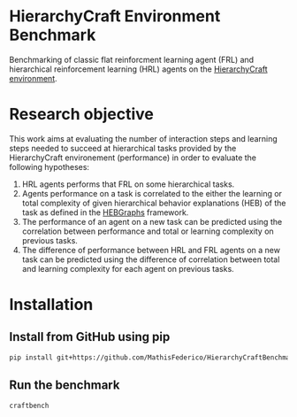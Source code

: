 # HierarchyCraft Environment Benchmark

Benchmarking of classic flat reinforcment learning agent (FRL) and hierarchical reinforcement learning (HRL) agents on the [HierarchyCraft environment](https://github.com/IRLL/HierarchyCraft).

# Research objective

This work aims at evaluating the number of interaction steps and learning steps needed to succeed at hierarchical tasks provided by the HierarchyCraft environement (performance) in order to evaluate the following hypotheses:

1.  HRL agents performs that FRL on some hierarchical tasks.
2.  Agents performance on a task is correlated to the either the learning or total complexity of given hierarchical behavior explanations (HEB) of the task as defined in the [HEBGraphs](https://github.com/IRLL/HEB_graphs) framework.
3.  The performance of an agent on a new task can be predicted using the correlation between performance and total or learning complexity on previous tasks.
4.  The difference of performance between HRL and FRL agents on a new task can be predicted using the difference of correlation between total and learning complexity for each agent on previous tasks.

# Installation

## Install from GitHub using pip

```bash
pip install git+https://github.com/MathisFederico/HierarchyCraftBenchmark.git
```

## Run the benchmark

```bash
craftbench
```
